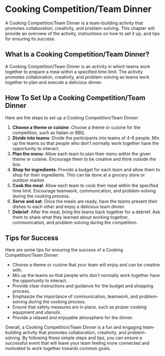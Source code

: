 Cooking Competition/Team Dinner
==================================================================

A Cooking Competition/Team Dinner is a team-building activity that promotes collaboration, creativity, and problem-solving. This chapter will provide an overview of the activity, instructions on how to set it up, and tips for ensuring its success.

What Is a Cooking Competition/Team Dinner?
------------------------------------------

A Cooking Competition/Team Dinner is an activity in which teams work together to prepare a meal within a specified time limit. The activity promotes collaboration, creativity, and problem-solving as teams work together to plan and execute a delicious dinner.

How To Set Up a Cooking Competition/Team Dinner
-----------------------------------------------

Here are the steps to set up a Cooking Competition/Team Dinner:

1. **Choose a theme or cuisine**: Choose a theme or cuisine for the competition, such as Italian or BBQ.
2. **Divide into teams**: Divide the participants into teams of 4-6 people. Mix up the teams so that people who don't normally work together have the opportunity to interact.
3. **Plan the menu**: Allow each team to plan their menu within the given theme or cuisine. Encourage them to be creative and think outside the box.
4. **Shop for ingredients**: Provide a budget for each team and allow them to shop for their ingredients. This can be done at a grocery store or outdoor market.
5. **Cook the meal**: Allow each team to cook their meal within the specified time limit. Encourage teamwork, communication, and problem-solving during the cooking process.
6. **Serve and eat**: Once the meals are ready, have the teams present their dishes to each other and enjoy a delicious team dinner.
7. **Debrief**: After the meal, bring the teams back together for a debrief. Ask them to share what they learned about working together, communication, and problem-solving during the competition.

Tips for Success
----------------

Here are some tips for ensuring the success of a Cooking Competition/Team Dinner:

* Choose a theme or cuisine that your team will enjoy and can be creative with.
* Mix up the teams so that people who don't normally work together have the opportunity to interact.
* Provide clear instructions and guidance for the budget and shopping process.
* Emphasize the importance of communication, teamwork, and problem-solving during the cooking process.
* Ensure that safety measures are in place, such as proper cooking equipment and utensils.
* Provide a relaxed and enjoyable atmosphere for the dinner.

Overall, a Cooking Competition/Team Dinner is a fun and engaging team-building activity that promotes collaboration, creativity, and problem-solving. By following these simple steps and tips, you can ensure a successful event that will leave your team feeling more connected and motivated to work together towards common goals.
